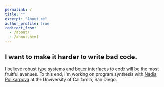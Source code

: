 ```yaml
---
permalink: /
title: ""
excerpt: "About me"
author_profile: true
redirect_from:
  - /about/
  - /about.html
---
```


I want to make it harder to write bad code.
---
I believe robust type systems and better interfaces to code will be the most fruitful avenues.
To this end, I'm working on program synthesis with [Nadia Polikarpova](https://cseweb.ucsd.edu/~npolikarpova/) at the Unviversity of California, San Diego.
